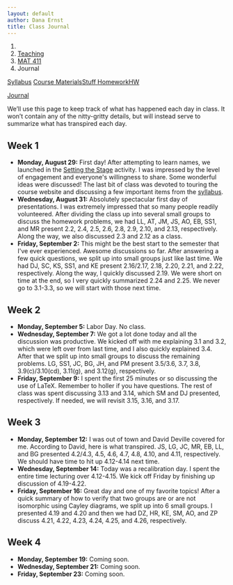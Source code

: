 ```yaml
---
layout: default
author: Dana Ernst
title: Class Journal
---
```


<ol class="breadcrumb">
  <li><a href="/"><i class="fa fa-home"></i></a></li>
  <li><a href="/teaching/">Teaching</a></li>
  <li><a href="/teaching/mat411f16">MAT 411</a></li>
  <li class="active">Journal</li>
</ol>

<div class="row">
<div class="col-xs-12">
<div class="btn-group btn-group-justified">
<a class="btn btn-default btn-success" href="{{site.baseurl}}/teaching/mat411f16/syllabus/">Syllabus</a>

<a class="btn btn-default btn-primary" href="{{site.baseurl}}/teaching/mat411f16/materials/">
<span class="hidden-xs">Course Materials</span><span class="visible-xs">Stuff</span>
</a>

<a class="btn btn-default btn-warning" href="{{site.baseurl}}/teaching/mat411f16/homework/">
<span class="hidden-xs">Homework</span><span class="visible-xs">HW</span>
</a>

<a class="btn btn-default btn-info" href="{{site.baseurl}}/teaching/mat411f16/journal/">Journal</a>
</div>
</div>
</div>

We’ll use this page to keep track of what has happened each day in class. It won’t contain any of the nitty-gritty details, but will instead serve to summarize what has transpired each day.

## Week 1 ##

<ul class="fa-ul">
  <li><i class="fa-li fa fa-calendar-check-o"></i><b>Monday, August 29:</b> First day!  After attempting to learn names, we launched in the <a href="{{ site.baseurl }}/teaching/SettingTheStage.pdf">Setting the Stage</a> activity.  I was impressed by the level of engagement and everyone's willingness to share.  Some wonderful ideas were discussed! The last bit of class was devoted to touring the course website and discussing a few important items from the <a href="{{site.baseurl}}/teaching/mat411f16/syllabus/">syllabus</a>.</li>
  <li><i class="fa-li fa fa-calendar-check-o"></i><b>Wednesday, August 31:</b> Absolutely spectacular first day of presentations.  I was extremely impressed that so many people readily volunteered. After dividing the class up into several small groups to discuss the homework problems, we had LL, AT, JM, JS, AO, EB, SS1, and MR present 2.2, 2.4, 2.5, 2.6, 2.8, 2.9, 2.10, and 2.13, respectively.  Along the way, we also discussed 2.3 and 2.12 as a class.</li>
  <li><i class="fa-li fa fa-calendar-check-o"></i><b>Friday, September 2:</b> This might be the best start to the semester that I've ever experienced.  Awesome discussions so far. After answering a few quick questions, we split up into small groups just like last time.  We had DJ, SC, KS, SS1, and KE present 2.16/2.17, 2.18, 2.20, 2.21, and 2.22, respectively.  Along the way, I quickly discussed 2.19.  We were short on time at the end, so I very quickly summarized 2.24 and 2.25.  We never go to 3.1-3.3, so we will start with those next time.</li>
</ul>

## Week 2 ##

<ul class="fa-ul">
  <li><i class="fa-li fa fa-calendar-check-o"></i><b>Monday, September 5:</b> Labor Day. No class.</li>
  <li><i class="fa-li fa fa-calendar-check-o"></i><b>Wednesday, September 7:</b> We got a lot done today and all the discussion was productive.  We kicked off with me explaining 3.1 and 3.2, which were left over from last time, and I also quickly explained 3.4.  After that we split up into small groups to discuss the remaining problems.  LG, SS1, JC, BG, JH, and PM present 3.5/3.6, 3.7, 3.8, 3.9(c)/3.10(cd), 3.11(g), and 3.12(g), respectively.</li>
  <li><i class="fa-li fa fa-calendar-check-o"></i><b>Friday, September 9:</b> I spent the first 25 minutes or so discussing the use of LaTeX. Remember to holler if you have questions.  The rest of class was spent discussing 3.13 and 3.14, which SM and DJ presented, respectively.  If needed, we will revisit 3.15, 3.16, and 3.17.</li>
</ul>

## Week 3 ##

<ul class="fa-ul">
  <li><i class="fa-li fa fa-calendar-check-o"></i><b>Monday, September 12:</b> I was out of town and David Deville covered for me.  According to David, here is what transpired.  JS, LG, JC, MR, EB, LL, and BG presented 4.2/4.3, 4.5, 4.6, 4.7, 4.8, 4.10, and 4.11, respectively.  We should have time to hit up 4.12-4.14 next time.</li>
  <li><i class="fa-li fa fa-calendar-check-o"></i><b>Wednesday, September 14:</b> Today was a recalibration day.  I spent the entire time lecturing over 4.12-4.15.  We kick off Friday by finishing up discussion of 4.19-4.22.</li>
  <li><i class="fa-li fa fa-calendar-check-o"></i><b>Friday, September 16:</b> Great day and one of my favorite topics!  After a quick summary of how to verify that two groups are or are not isomorphic using Cayley diagrams, we split up into 6 small groups.  I presented 4.19 and 4.20 and then we had DZ, HR, KE, SM, AO, and ZP discuss 4.21, 4.22, 4.23, 4.24, 4.25, and 4.26, respectively.</li>
</ul>



## Week 4 ##

<ul class="fa-ul">
  <li><i class="fa-li fa fa-calendar-check-o"></i><b>Monday, September 19:</b> Coming soon.</li>
  <li><i class="fa-li fa fa-calendar-check-o"></i><b>Wednesday, September 21:</b> Coming soon.</li>
  <li><i class="fa-li fa fa-calendar-check-o"></i><b>Friday, September 23:</b> Coming soon.</li>
</ul>

<!--

## Week 5 ##

<ul class="fa-ul">
  <li><i class="fa-li fa fa-calendar-check-o"></i><b>Monday, February 15:</b> We chatted very briefly about the exam and then I spent a few minutes comparing solving equations in linear algebra to solving equations in the context of groups.  Next, we had CM, FT, AT, KF, RV, and KS present 5.30, 5.32, 5.33, 5.34, 5.35, and 5.37, respectively.  There were a few problems we didn't get to and students do not need to worry about these for the exams.</li>
  <li><i class="fa-li fa fa-calendar-check-o"></i><b>Wednesday, February 17:</b> The students took the in-class portion of Exam 1.</li>
  <li><i class="fa-li fa fa-calendar-check-o"></i><b>Friday, February 12:</b> After a quick discussion of the take-home portion of Exam 1, we took care of a few outstanding problems.  We had ES, SC, and IA present 5.38, 5.40, and 5.41, respectively.  Next, I spent a few minutes summarizing "the taxonomy of groups" and the phrase "up to isomorphism."  I then lectured over 5.39, 5.42, 5.43, and 5.45.  I'll continue lecturing until the take-home exam is due next week.</li>
</ul>

## Week 6 ##

<ul class="fa-ul">
  <li><i class="fa-li fa fa-calendar-check-o"></i><b>Monday, February 22:</b> After handing back the in-class portion of Exam 1, I launched into lecturing.  We picked up where we left off on Friday with a discussion of the taxonomy of groups and then continued on with the course notes.  I covered 5.46-5.51.</li>
  <li><i class="fa-li fa fa-calendar-check-o"></i><b>Wednesday, February 24:</b> We picked up where we left off. Theorem 5.53 was on Exam 1, so I talked about it very briefly.  Next, we carefully worked through 5.55-5.58.  We left 5.55(d) open with the intention of discussing it later.</li>
  <li><i class="fa-li fa fa-calendar-check-o"></i><b>Friday, February 26:</b> New room!  We moved into a room with more white board space, which makes me very happy.  I divided the class up into 6 small groups and each group was tasked with discussing one of 5.61, 5.62/5.67, 5.63, 5.64, 5.66, and 5.68.  For 10-15 minutes, I let each group discuss their proposed solution to the problem they were assigned. Next, each group's spokesperson discussed their group's solution.  We had AM2, BS, CS, and HG present 5.61, 5.62/5.67, 5.63, and 5.64, respectively.  CS's presentation of Theorem 5.63 was excellent.  We ran out of time and didn't get to discuss 5.66 and 5.68.  We'll likely skip discussing 5.68, but we will squeeze in 5.66 next time.</li>
</ul>

## Week 7 ##

<ul class="fa-ul">
  <li><i class="fa-li fa fa-calendar-check-o"></i><b>Monday, February 29:</b> I was a little out of it today, but had a lot of fun nonetheless.  Just like last time, we divided the class up into several small groups.  After the groups had a chance to work on their respective problems, I finally got around to discussing 5.56(d).  Next, KS walked us through 5.66, which was left over from last time.  The rest of the problems focused on subgroup lattices.  Problems 5.69, 5.70, 5.71, 5.72, 5.73, 5.74, and 5.76/5.77 were presented by GG, MT, SC, EO, RV, MT, and IA, respectively.  Along the way, I discussed 5.75.  Good day!</li>
  <li><i class="fa-li fa fa-calendar-check-o"></i><b>Wednesday, March 2:</b> Class began with me summarizing the homomorphic property and what it means. Next, we divvied up the class into several small groups to discuss problems from the homework.  After a few minutes we started discussing each group's proposed solution.  We had AW, AH, CL, ES, and CM present 5.80, 5.81(a), 5.81(bc), 5.82, and 5.83, respectively.  We didn't get through all of the problems, so we will start with those next time.</li>
  <li><i class="fa-li fa fa-calendar-check-o"></i><b>Friday, March 4:</b> We picked up where we left off.  LF, MN, RW, BA, and IA presented 5.84, 8.85, 5.87, and 5.89, respectively.  Along the way, I discussed 5.88.  This ticked off all the leftovers from last time and got us most of the way through the new problems.  I will discuss Problem 5.91 at the beginning of class next time.  We may end up skipping a discussion on Theorem 5.90.</li>
</ul>

## Week 8 ##

<ul class="fa-ul">
  <li><i class="fa-li fa fa-calendar-check-o"></i><b>Monday, March 7:</b> Today began with me discussing which theorems at the end of Chapter 5 required the function to be an isomorphism.  We will return to this issue in a couple chapters.  Next, we split the class up into seven small groups, each of which was tasked with discussing a particular homework problem.  ER, GG and KF, AT, and AM1 presented 6.3/6.4(abcdef), 6.4(ghijk)/6.5, 6.6, and 6.7, respectively.  Unfortunately, we didn't get to 6.8, 6.9, 6.10, and 6.11, which we will try to squeeze in next time.</li>
  <li><i class="fa-li fa fa-calendar-check-o"></i><b>Wednesday, March 9:</b> JK, AW, SC, ES, IA, and LF presented 6.8(b), 6.10, 6.11, 6.14, 6.16/6.17, and 6.18, respectively.  We'll do with 6.8(a) and 6.20 at the beginning of class next time.</li>
  <li><i class="fa-li fa fa-calendar-check-o"></i><b>Friday, March 11:</b> We finally got to Theorem 6.8(a), which SW presented.  EO also presented 6.20, which was another left over.  After doing these problems, we split up into small groups to tackle most of the problems from homework.  We had MT, RV, RW, AM2, MT, and BS present 6.21, 6.23, 6.28, 6.29, 6.30, and 6.31, respectively.  We'd handle 6.24-6.27 after spring break.</li>
</ul>

## Week 9 ##

<ul class="fa-ul">
  <li><i class="fa-li fa fa-calendar-check-o"></i><b>Monday, March 21:</b> I spent the whole class lecturing.  I picked up where we left off and covered material in the notes up to and including Corollary 6.36.  We started discussing Theorem 6.37 but ran out of time.</li>
  <li><i class="fa-li fa fa-calendar-check-o"></i><b>Wednesday, March 23:</b> After a quick chat about the upcoming exam, we divvied the class up into small groups to work on problems from the homework.  When we brought everyone back together, we had AM2, MN, KF, AT, NW, KG present 6.37, 6.38, 6.41, 6.40(a), 6.40(b), and 6.43, respectively.  Along the way, I discussed 6.39 and 6.42.  We'll wrap up 6.45, 6.46, 6.47, and 6.48 next time.</li>
  <li><i class="fa-li fa fa-calendar-check-o"></i><b>Friday, March 25:</b> It was a fairly busy and action-packed class.  After some discussion about moving the exam to Wednesday, we jumped right into tackling the problems that were left over from last time.  After an involved discussion about 6.45, CS and AH presented 6.46 and 6.47, respectively.  Then we quickly dispensed with 6.48.  Next, we cranked through all of Section 6.2.  We had MT, CM, IA, JK, AM, RV, and SC present 6.50, 6.51, 6.52, 6.53(a), 6.53(b), 6.53(c), and 6.54, respectively.</li>
</ul>

## Week 10 ##

<ul class="fa-ul">
  <li><i class="fa-li fa fa-calendar-check-o"></i><b>Monday, March 28:</b> As usual, we split up into several small groups and after a short period of time, we regrouped to discuss what each group came up with.  We had NW, CL, KG, KS, CM, SC, MT, ER, AT, and BA present 6.56, 6.57, 6.59, 6.60, 6.61, 6.62, 6.63, 6.64, 6.65, and 6.66, respectively.  This was a nice set of problems to do just before the exam.  It seemed like no one had any difficulty.</li>
  <li><i class="fa-li fa fa-calendar-check-o"></i><b>Wednesday, March 30:</b> The students took Exam 2.</li>
  <li><i class="fa-li fa fa-calendar-check-o"></i><b>Friday, April 1:</b> I lectured over Section 6.3.  In particular, I discussed 6.67, 6.68, 6.69, 6.70, 6.76, and 6.77.</li>
</ul>

## Week 11 ##

<ul class="fa-ul">
  <li><i class="fa-li fa fa-calendar-check-o"></i><b>Monday, April 4:</b> I continued lecturing over Section 6.3 of the course notes.  We covered 6.71-6.75, 6.78, 6.79.</li>
  <li><i class="fa-li fa fa-calendar-check-o"></i><b>Wednesday, April 6:</b> We accomplished a lot today! We had EO, CS, SC, AM1, ER, ES, and IA present 6.80, 6.81, 6.82, 6.83, 6.84, 6.85, and 6.86, respectively.</li>
  <li><i class="fa-li fa fa-calendar-check-o"></i><b>Friday, April 8:</b> Another busy day.  We had AW, KG, MT, MN, CL, RW, AH, and BA present 6.92, 6.95, 6.96/6.97, 6.100, 6.101, 6.102, 6.103, 6.104, respectively.  As a class, we also discussed 6.98 and 6.105.  As promised, I will send you a write up of the proof of Lemma 6.91.</li>
</ul>

## Week 12 ##

<ul class="fa-ul">
  <li><i class="fa-li fa fa-calendar-check-o"></i><b>Monday, April 11:</b> After some discussion of Exam 2 and grades, I talked for a bit about cosets.  Along the way, I completed 7.2, 7.3, 7.5, 7.6, and 7.7.  We also had SC and ES show us 7.4(ab) and 7.4(cd), respectively.</li>
  <li><i class="fa-li fa fa-calendar-check-o"></i><b>Wednesday, April 13:</b> After some discussion of cosets and Lagrange's Theorem, we launched into small groups discussing problems. We had KS, CL, IA, BS, MT, GG, RV, and AM2 present 7.8(1), 7.8(2), 7.8(3), 7.8(4), 7.18, 7.19, 7.21, and 7.22, respectively.  This is hard stuff and I'm really pleased with how things are going.</li>
  <li><i class="fa-li fa fa-calendar-check-o"></i><b>Friday, April 15:</b> We had SW, NW, LF, BA, AW, CM, and AM1 present 7.25, 7.26(a), 7.26(b), 7.27, 7.29, 7.30, and 7.31, respectively.  We didn't quite finish 7.31, so we'll start with that next time.</li>
</ul>

## Week 13 ##

<ul class="fa-ul">
  <li><i class="fa-li fa fa-calendar-check-o"></i><b>Monday, April 18:</b> We kicked off with me walking through the proof of Theorem 7.31, which provides an alternative for checking whether a subgroup is normal.  Next, we split into small groups to discuss most of the problems due today.  We had MN, KF, AT, AH, and MT share their group's proposed solutions to 8.6, 8.7, 8.8, 8.13, and 8.15, respectively.  We still have 8.10, 8.11, 8.16, 8.17, and 8.18 as outstanding.</li>
  <li><i class="fa-li fa fa-calendar-check-o"></i><b>Wednesday, April 20:</b> I was really impressed with how things went today.  After some discussion of 8.11 and 8.16, we split up into small groups as usual.  After a few minutes, we had ER, KF, HG, ES, EO, LF, and GG share solutions to 8.17, 8.18, 8.19, 8.20, 8.21, 8.22, and 8.25, respectively.  Theorem 8.10 is still outstanding, but we will tackle it on Friday.</li>
  <li><i class="fa-li fa fa-calendar-check-o"></i><b>Friday, April 22:</b> We finally wrote down a proof of Theorem 8.10 and then I lectured over quotient groups.</li>
</ul>

## Week 14 ##

<ul class="fa-ul">
  <li><i class="fa-li fa fa-calendar-check-o"></i><b>Monday, April 25:</b> The students took the in-class portion of Exam 3.</li>
  <li><i class="fa-li fa fa-calendar-check-o"></i><b>Wednesday, April 27:</b> At lightning speed, I lectured over Chapter 9: Homomorphisms and the First Isomorphism Theorems.</li>
  <li><i class="fa-li fa fa-calendar-check-o"></i><b>Friday, April 29:</b> One of our best days!  AM2, GG, EO, AM1, and CS presented 9.14/9.21, 9.15, 9.16, 9.22, and 9.23, respectively.  There are a few problems we didn't get to, but the conversations we had on the ones we did definitely made up for it.</li>
</ul>

## Week 15 ##

<ul class="fa-ul">
  <li><i class="fa-li fa fa-calendar-check-o"></i><b>Monday, May 2:</b> Our first day of discussing rings.  We were a bit all over the place, but I think folks learned a few things nonetheless.  We had CS, AH, SW, and JK discuss 10.8/10.15/10.16, 10.10, 10.17, and 10.18 respectively.</li>
  <li><i class="fa-li fa fa-calendar-check-o"></i><b>Wednesday, May 4:</b> After handing back the take-home portion of Exam 3, I lectured over 10.10, 10.25, 10.31, and 10.37.  We will do more of the same next time.</li>
  <li><i class="fa-li fa fa-calendar-check-o"></i><b>Friday, May 6:</b> Last day of class!  I'm going to miss this group of students.  After spending a little bit of time reflecting on the semester, I lectured (rather quickly) over the remaining content in Chapter 10.</li>
</ul> -->
